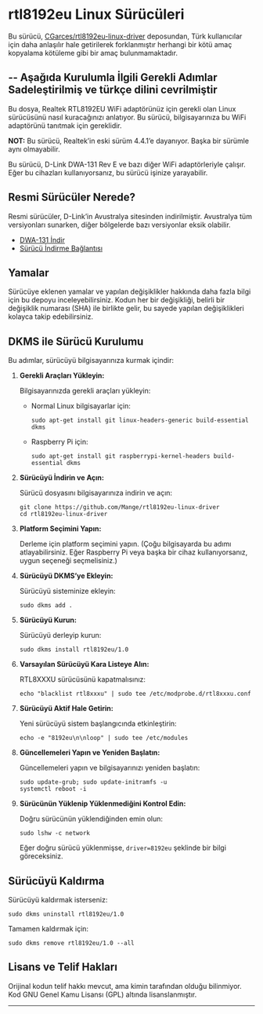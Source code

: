 

# rtl8192eu Linux Sürücüleri

Bu sürücü, [CGarces/rtl8192eu-linux-driver](https://github.com/CGarces/rtl8192eu-linux-driver) deposundan, Türk kullanıcılar için daha anlaşılır hale getirilerek forklanmıştır herhangi bir kötü amaç kopyalama kötüleme gibi bir amaç bulunmamaktadır.

--
Aşağıda Kurulumla İlgili Gerekli Adımlar Sadeleştirilmiş ve türkçe dilini cevrilmiştir
--


Bu dosya, Realtek RTL8192EU WiFi adaptörünüz için gerekli olan Linux sürücüsünü nasıl kuracağınızı anlatıyor. Bu sürücü, bilgisayarınıza bu WiFi adaptörünü tanıtmak için gereklidir.

**NOT:** Bu sürücü, Realtek’in eski sürüm 4.4.1’e dayanıyor. Başka bir sürümle aynı olmayabilir.

Bu sürücü, D-Link DWA-131 Rev E ve bazı diğer WiFi adaptörleriyle çalışır. Eğer bu cihazları kullanıyorsanız, bu sürücü işinize yarayabilir.

## Resmi Sürücüler Nerede?

Resmi sürücüler, D-Link’in Avustralya sitesinden indirilmiştir. Avustralya tüm versiyonları sunarken, diğer bölgelerde bazı versiyonlar eksik olabilir.

* [DWA-131 İndir](http://support.dlink.com.au/Download/download.aspx?product=DWA-131)
* [Sürücü İndirme Bağlantısı](ftp://files.dlink.com.au/products/DWA-131/REV_E/Drivers/DWA-131_Linux_driver_v4.3.1.1.zip)

## Yamalar

Sürücüye eklenen yamalar ve yapılan değişiklikler hakkında daha fazla bilgi için bu depoyu inceleyebilirsiniz. Kodun her bir değişikliği, belirli bir değişiklik numarası (SHA) ile birlikte gelir, bu sayede yapılan değişiklikleri kolayca takip edebilirsiniz.

## DKMS ile Sürücü Kurulumu

Bu adımlar, sürücüyü bilgisayarınıza kurmak içindir:

1. **Gerekli Araçları Yükleyin:**

   Bilgisayarınızda gerekli araçları yükleyin:

   * Normal Linux bilgisayarlar için:

     ```shell
     sudo apt-get install git linux-headers-generic build-essential dkms
     ```

   * Raspberry Pi için:

     ```shell
     sudo apt-get install git raspberrypi-kernel-headers build-essential dkms
     ```

2. **Sürücüyü İndirin ve Açın:**

   Sürücü dosyasını bilgisayarınıza indirin ve açın:

   ```shell
   git clone https://github.com/Mange/rtl8192eu-linux-driver
   cd rtl8192eu-linux-driver
   ```

3. **Platform Seçimini Yapın:**

   Derleme için platform seçimini yapın. (Çoğu bilgisayarda bu adımı atlayabilirsiniz. Eğer Raspberry Pi veya başka bir cihaz kullanıyorsanız, uygun seçeneği seçmelisiniz.)

4. **Sürücüyü DKMS’ye Ekleyin:**

   Sürücüyü sisteminize ekleyin:

   ```shell
   sudo dkms add .
   ```

5. **Sürücüyü Kurun:**

   Sürücüyü derleyip kurun:

   ```shell
   sudo dkms install rtl8192eu/1.0
   ```

6. **Varsayılan Sürücüyü Kara Listeye Alın:**

   RTL8XXXU sürücüsünü kapatmalısınız:

   ```shell
   echo "blacklist rtl8xxxu" | sudo tee /etc/modprobe.d/rtl8xxxu.conf
   ```

7. **Sürücüyü Aktif Hale Getirin:**

   Yeni sürücüyü sistem başlangıcında etkinleştirin:

   ```shell
   echo -e "8192eu\n\nloop" | sudo tee /etc/modules
   ```

8. **Güncellemeleri Yapın ve Yeniden Başlatın:**

   Güncellemeleri yapın ve bilgisayarınızı yeniden başlatın:

   ```shell
   sudo update-grub; sudo update-initramfs -u
   systemctl reboot -i
   ```

9. **Sürücünün Yüklenip Yüklenmediğini Kontrol Edin:**

   Doğru sürücünün yüklendiğinden emin olun:

   ```shell
   sudo lshw -c network
   ```

   Eğer doğru sürücü yüklenmişse, `driver=8192eu` şeklinde bir bilgi göreceksiniz.

## Sürücüyü Kaldırma

Sürücüyü kaldırmak isterseniz:

   ```shell
   sudo dkms uninstall rtl8192eu/1.0
   ```

   Tamamen kaldırmak için:

   ```shell
   sudo dkms remove rtl8192eu/1.0 --all
   ```



## Lisans ve Telif Hakları

Orijinal kodun telif hakkı mevcut, ama kimin tarafından olduğu bilinmiyor. Kod GNU Genel Kamu Lisansı (GPL) altında lisanslanmıştır.

---
